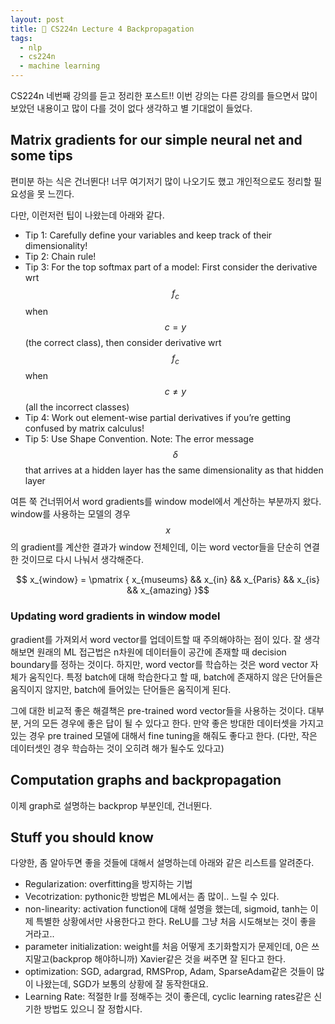 ```yaml
---
layout: post
title: 📕 CS224n Lecture 4 Backpropagation
tags:
  - nlp
  - cs224n
  - machine learning
---
```


CS224n 네번째 강의를 듣고 정리한 포스트!! 이번 강의는 다른 강의를 들으면서 많이 보았던 내용이고 많이 다를 것이 없다 생각하고 별 기대없이 들었다.

## Matrix gradients for our simple neural net and some tips

편미분 하는 식은 건너뛴다! 너무 여기저기 많이 나오기도 했고 개인적으로도 정리할 필요성을 못 느낀다.

다만, 이런저런 팁이 나왔는데 아래와 같다.

* Tip 1: Carefully define your variables and keep track of their dimensionality!
* Tip 2: Chain rule!
* Tip 3: For the top softmax part of a model: First consider the derivative wrt $$f_c$$ when $$c = y$$ (the correct class), then consider derivative wrt $$f_c$$ when $$c \neq y$$ (all the incorrect classes)
* Tip 4: Work out element-wise partial derivatives if you’re getting confused by matrix calculus!
* Tip 5: Use Shape Convention. Note: The error message $$\delta$$ that arrives at a hidden layer has the same dimensionality as that hidden layer

여튼 쭉 건너뛰어서 word gradients를 window model에서 계산하는 부분까지 왔다. window를 사용하는 모델의 경우 $$x$$의 gradient를 계산한 결과가 window 전체인데, 이는 word vector들을 단순히 연결한 것이므로 다시 나눠서 생각해준다.

$$ x_{window} = \pmatrix { x_{museums} && x_{in} && x_{Paris} && x_{is} && x_{amazing} }$$

### Updating word gradients in window model

gradient를 가져외서 word vector를 업데이트할 때 주의해야하는 점이 있다. 잘 생각해보면 원래의 ML 접근법은 n차원에 데이터들이 공간에 존재할 때 decision boundary를 정하는 것이다. 하지만, word vector를 학습하는 것은 word vector 자체가 움직인다. 특정 batch에 대해 학습한다고 할 때, batch에 존재하지 않은 단어들은 움직이지 않지만, batch에 들어있는 단어들은 움직이게 된다.

그에 대한 비교적 좋은 해결책은 pre-trained word vector들을 사용하는 것이다. 대부분, 거의 모든 경우에 좋은 답이 될 수 있다고 한다. 만약 좋은 방대한 데이터셋을 가지고 있는 경우 pre trained 모델에 대해서 fine tuning을 해줘도 좋다고 한다. (다만, 작은 데이터셋인 경우 학습하는 것이 오히려 해가 될수도 있다고)

## Computation graphs and backpropagation

이제 graph로 설명하는 backprop 부분인데, 건너뛴다.

## Stuff you should know

다양한, 좀 알아두면 좋을 것들에 대해서 설명하는데 아래와 같은 리스트를 알려준다.

* Regularization: overfitting을 방지하는 기법
* Vecotrization: pythonic한 방법은 ML에서는 좀 많이.. 느릴 수 있다.
* non-linearity: activation function에 대해 설명을 했는데, sigmoid, tanh는 이제 특별한 상황에서만 사용한다고 한다. ReLU를 그냥 처음 시도해보는 것이 좋을 거라고..
* parameter initialization: weight를 처음 어떻게 초기화할지가 문제인데, 0은 쓰지말고(backprop 해야하니까) Xavier같은 것을 써주면 잘 된다고 한다.
* optimization: SGD, adargrad, RMSProp, Adam, SparseAdam같은 것들이 많이 나왔는데, SGD가 보통의 상황에 잘 동작한대요.
* Learning Rate: 적절한 lr를 정해주는 것이 좋은데, cyclic learning rates같은 신기한 방법도 있으니 잘 정합시다.
